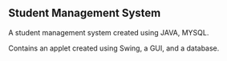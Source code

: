 ## Student Management System

A student management system created using JAVA, MYSQL.

Contains an applet created using Swing, a GUI, and a database.